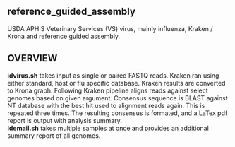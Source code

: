 ## reference_guided_assembly
USDA APHIS Veterinary Services (VS) virus, mainly influenza, Kraken / Krona and reference guided assembly.

## OVERVIEW
**idvirus.sh** takes input as single or paired FASTQ reads.  Kraken ran using either standard, host or flu specific database.  Kraken results are converted to Krona graph.  Following Kraken pipeline aligns reads against select genomes based on given argument.  Consensus sequence is BLAST against NT database with the best hit used to alignment reads again.  This is repeated three times.  The resulting consensus is formated, and a LaTex pdf report is output with analysis summary.   
**idemail.sh** takes multiple samples at once and provides an additional summary report of all genomes.
